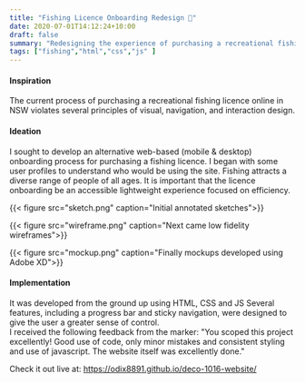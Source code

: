 ```yaml
---
title: "Fishing Licence Onboarding Redesign 🎣"
date: 2020-07-01T14:12:24+10:00
draft: false
summary: "Redesigning the experience of purchasing a recreational fishing licence online"
tags: ["fishing","html","css","js" ] 
---
```


#### Inspiration

The current process of purchasing a recreational fishing licence online in NSW violates several principles of visual, navigation, and interaction design. 


#### Ideation
I sought to develop an alternative web-based (mobile & desktop) onboarding process for purchasing a fishing licence. I began with some user profiles to understand who would be using the site. Fishing attracts a diverse range of people of all ages. It is important that the licence onboarding be an accessible lightweight experience focused on efficiency. 

{{< figure src="sketch.png" caption="Initial annotated sketches">}}

{{< figure src="wireframe.png" caption="Next came low fidelity wireframes">}}

{{< figure src="mockup.png" caption="Finally mockups developed using Adobe XD">}}


#### Implementation
 It was developed from the ground up using HTML, CSS and JS  Several features, including a progress bar and sticky navigation, were designed to give the user a greater sense of control.  
 I received the following feedback from the marker: "You scoped this project excellently!  Good use of code, only minor mistakes and consistent styling and use of javascript. The website itself was excellently done."  

Check it out live at: https://odix8891.github.io/deco-1016-website/